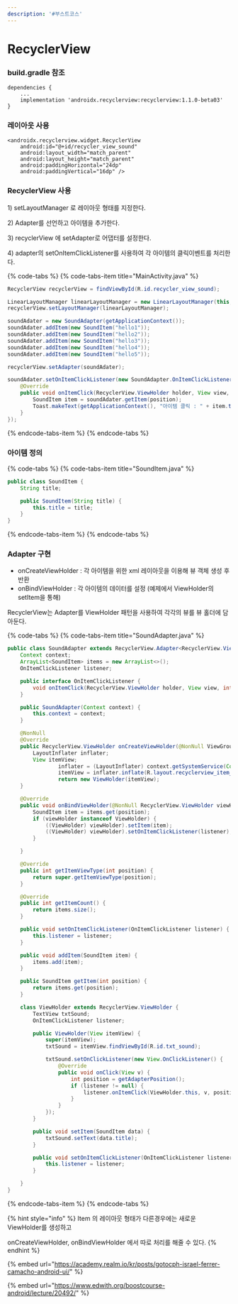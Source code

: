 ```yaml
---
description: '#부스트코스'
---
```


# RecyclerView

### build.gradle 참조 

```text
dependencies {
    ...
    implementation 'androidx.recyclerview:recyclerview:1.1.0-beta03'
}
```

### 레이아웃 사용 

```markup
<androidx.recyclerview.widget.RecyclerView
    android:id="@+id/recycler_view_sound"
    android:layout_width="match_parent"
    android:layout_height="match_parent"
    android:paddingHorizontal="24dp"
    android:paddingVertical="16dp" />
```

### RecyclerView 사용

1\) setLayoutManager 로 레이아웃 형태를 지정한다. 

2\) Adapter를 선언하고 아이템을 추가한다. 

3\) recyclerView 에 setAdapter로 어댑터를 설정한다. 

4\) adapter의 setOnItemClickListener를 사용하여 각 아이템의 클릭이벤트를 처리한다. 

{% code-tabs %}
{% code-tabs-item title="MainActivity.java" %}
```java
RecyclerView recyclerView = findViewById(R.id.recycler_view_sound);

LinearLayoutManager linearLayoutManager = new LinearLayoutManager(this, LinearLayoutManager.VERTICAL, false);
recyclerView.setLayoutManager(linearLayoutManager);

soundAdater = new SoundAdapter(getApplicationContext());
soundAdater.addItem(new SoundItem("hello1"));
soundAdater.addItem(new SoundItem("hello2"));
soundAdater.addItem(new SoundItem("hello3"));
soundAdater.addItem(new SoundItem("hello4"));
soundAdater.addItem(new SoundItem("hello5"));

recyclerView.setAdapter(soundAdater);

soundAdater.setOnItemClickListener(new SoundAdapter.OnItemClickListener() {
    @Override
    public void onItemClick(RecyclerView.ViewHolder holder, View view, int position) {
        SoundItem item = soundAdater.getItem(position);
        Toast.makeText(getApplicationContext(), "아이템 클릭 : " + item.title, Toast.LENGTH_LONG).show();
    }
});
```
{% endcode-tabs-item %}
{% endcode-tabs %}

### 아이템 정의 

{% code-tabs %}
{% code-tabs-item title="SoundItem.java" %}
```java
public class SoundItem {
    String title;

    public SoundItem(String title) {
        this.title = title;
    }
}
```
{% endcode-tabs-item %}
{% endcode-tabs %}

### Adapter 구현 

* onCreateViewHolder : 각 아이템을 위한 xml 레이아웃을 이용해 뷰 객체 생성 후 반환 
* onBindViewHolder : 각 아이템의 데이터를 설정 \(예제에서 ViewHolder의 setItem을 통해\) 

RecyclerView는 Adapter를 ViewHolder 패턴을 사용하여 각각의 뷰를 뷰 홀더에 담아둔다. 

{% code-tabs %}
{% code-tabs-item title="SoundAdapter.java" %}
```java
public class SoundAdapter extends RecyclerView.Adapter<RecyclerView.ViewHolder> {
    Context context;
    ArrayList<SoundItem> items = new ArrayList<>();
    OnItemClickListener listener;

    public interface OnItemClickListener {
        void onItemClick(RecyclerView.ViewHolder holder, View view, int position);
    }

    public SoundAdapter(Context context) {
        this.context = context;
    }

    @NonNull
    @Override
    public RecyclerView.ViewHolder onCreateViewHolder(@NonNull ViewGroup parent, int viewType) {
        LayoutInflater inflater;
        View itemView;
                inflater = (LayoutInflater) context.getSystemService(Context.LAYOUT_INFLATER_SERVICE);
                itemView = inflater.inflate(R.layout.recyclerview_item_alarm_sound, parent, false);
                return new ViewHolder(itemView);
    }

    @Override
    public void onBindViewHolder(@NonNull RecyclerView.ViewHolder viewHolder, int position) {
        SoundItem item = items.get(position);
        if (viewHolder instanceof ViewHolder) {
            ((ViewHolder) viewHolder).setItem(item);
            ((ViewHolder) viewHolder).setOnItemClickListener(listener);
        }

    }

    @Override
    public int getItemViewType(int position) {
        return super.getItemViewType(position);
    }

    @Override
    public int getItemCount() {
        return items.size();
    }

    public void setOnItemClickListener(OnItemClickListener listener) {
        this.listener = listener;
    }

    public void addItem(SoundItem item) {
        items.add(item);
    }

    public SoundItem getItem(int position) {
        return items.get(position);
    }

    class ViewHolder extends RecyclerView.ViewHolder {
        TextView txtSound;
        OnItemClickListener listener;

        public ViewHolder(View itemView) {
            super(itemView);
            txtSound = itemView.findViewById(R.id.txt_sound);

            txtSound.setOnClickListener(new View.OnClickListener() {
                @Override
                public void onClick(View v) {
                    int position = getAdapterPosition();
                    if (listener != null) {
                        listener.onItemClick(ViewHolder.this, v, position);
                    }
                }
            });
        }

        public void setItem(SoundItem data) {
            txtSound.setText(data.title);
        }

        public void setOnItemClickListener(OnItemClickListener listener) {
            this.listener = listener;
        }

    }
}
```
{% endcode-tabs-item %}
{% endcode-tabs %}

{% hint style="info" %}
Item 의 레이아웃 형태가 다른경우에는 새로운 ViewHolder를 생성하고  

onCreateViewHolder, onBindViewHolder 에서 따로 처리를 해줄 수 있다. 
{% endhint %}

{% embed url="https://academy.realm.io/kr/posts/gotocph-israel-ferrer-camacho-android-ui/" %}

{% embed url="https://www.edwith.org/boostcourse-android/lecture/20492/" %}



